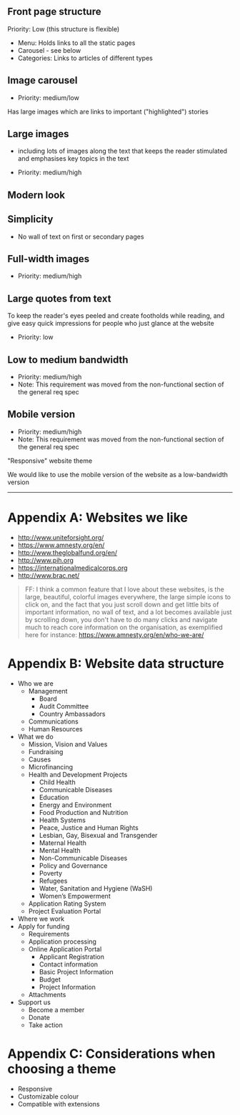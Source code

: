 
## Front page structure
Priority: Low (this structure is flexible)

* Menu: Holds links to all the static pages
* Carousel - see below
* Categories: Links to articles of different types

## Image carousel
* Priority: medium/low

Has large images which are links to important ("highlighted") stories

## Large images
- including lots of images along the text that keeps the reader stimulated and emphasises key topics in the text

* Priority: medium/high

## Modern look

## Simplicity
* No wall of text on first or secondary pages

## Full-width images
* Priority: medium/high

## Large quotes from text
To keep the reader's eyes peeled and create footholds while reading, and give easy quick impressions for people who just glance at the website

* Priority: low

## Low to medium bandwidth
* Priority: medium/high
* Note: This requirement was moved from the non-functional section of the general req spec

## Mobile version
* Priority: medium/high
* Note: This requirement was moved from the non-functional section of the general req spec

"Responsive" website theme

We would like to use the mobile version of the website as a low-bandwidth version


***

# Appendix A: Websites we like

* http://www.uniteforsight.org/
* https://www.amnesty.org/en/
* http://www.theglobalfund.org/en/
* http://www.pih.org
* https://internationalmedicalcorps.org
* http://www.brac.net/

> FF: I think a common feature that I love about these websites, is the large, beautiful, colorful images everywhere, the large simple icons to click on, and the fact that you just scroll down and get little bits of important information, no wall of text, and a lot becomes available just by scrolling down, you don't have to do many clicks and navigate much to reach core information on the organisation, as exemplified here for instance: https://www.amnesty.org/en/who-we-are/

# Appendix B: Website data structure

* Who we are
  * Management
    * Board
    * Audit Committee
    * Country Ambassadors
  * Communications
  * Human Resources
* What we do
  * Mission, Vision and Values
  * Fundraising
  * Causes
   * Microfinancing
   * Health and Development Projects
     * Child Health
     * Communicable Diseases
     * Education
     * Energy and Environment
     * Food Production and Nutrition
     * Health Systems
     * Peace, Justice and Human Rights
     * Lesbian, Gay, Bisexual and Transgender
     * Maternal Health
     * Mental Health
     * Non-Communicable Diseases
     * Policy and Governance
     * Poverty
     * Refugees
     * Water, Sanitation and Hygiene (WaSH)
     * Women’s Empowerment
  * Application Rating System
  * Project Evaluation Portal
* Where we work
* Apply for funding
  * Requirements
  * Application processing
  * Online Application Portal
    * Applicant Registration
    * Contact information
    * Basic Project Information
    * Budget
    * Project Information
  * Attachments
* Support us
  * Become a member
  * Donate
  * Take action

# Appendix C: Considerations when choosing a theme

* Responsive
* Customizable colour
* Compatible with extensions

